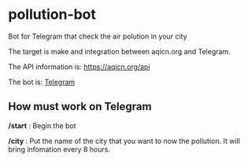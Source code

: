 # pollution-bot
Bot for Telegram that check the air polution in your city

The target is make and integration between aqicn.org and Telegram.


The API information is:
https://aqicn.org/api

The bot is:
[Telegram](t.me/pollutionairbot)


## How must work on Telegram

**/start** : Begin the bot

**/city** : Put the name of the city that you want to now the pollution. It will bring infomation every 8 hours.
